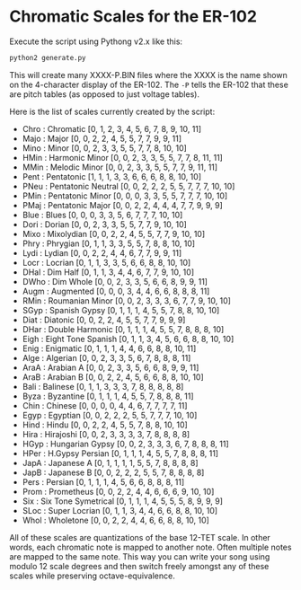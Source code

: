 # Chromatic Scales for the ER-102

Execute the script using Pythong v2.x like this:

```bash
python2 generate.py
```

This will create many XXXX-P.BIN files where the XXXX is the name shown on the 4-character display of the ER-102.  The ```-P``` tells the ER-102 that these are pitch tables (as opposed to just voltage tables).

Here is the list of scales currently created by the script:

* Chro : Chromatic [0, 1, 2, 3, 4, 5, 6, 7, 8, 9, 10, 11]
* Majo : Major [0, 0, 2, 2, 4, 5, 5, 7, 7, 9, 9, 11]
* Mino : Minor [0, 0, 2, 3, 3, 5, 5, 7, 7, 8, 10, 10]
* HMin : Harmonic Minor [0, 0, 2, 3, 3, 5, 5, 7, 7, 8, 11, 11]
* MMin : Melodic Minor [0, 0, 2, 3, 3, 5, 5, 7, 7, 9, 11, 11]
* Pent : Pentatonic [1, 1, 1, 3, 3, 6, 6, 6, 8, 8, 10, 10]
* PNeu : Pentatonic Neutral [0, 0, 2, 2, 2, 5, 5, 7, 7, 7, 10, 10]
* PMin : Pentatonic Minor [0, 0, 0, 3, 3, 5, 5, 7, 7, 7, 10, 10]
* PMaj : Pentatonic Major [0, 0, 2, 2, 4, 4, 4, 7, 7, 9, 9, 9]
* Blue : Blues [0, 0, 0, 3, 3, 5, 6, 7, 7, 7, 10, 10]
* Dori : Dorian [0, 0, 2, 3, 3, 5, 5, 7, 7, 9, 10, 10]
* Mixo : Mixolydian [0, 0, 2, 2, 4, 5, 5, 7, 7, 9, 10, 10]
* Phry : Phrygian [0, 1, 1, 3, 3, 5, 5, 7, 8, 8, 10, 10]
* Lydi : Lydian [0, 0, 2, 2, 4, 4, 6, 7, 7, 9, 9, 11]
* Locr : Locrian [0, 1, 1, 3, 3, 5, 6, 6, 8, 8, 10, 10]
* DHal : Dim Half [0, 1, 1, 3, 4, 4, 6, 7, 7, 9, 10, 10]
* DWho : Dim Whole [0, 0, 2, 3, 3, 5, 6, 6, 8, 9, 9, 11]
* Augm : Augmented [0, 0, 0, 3, 4, 4, 6, 6, 8, 8, 8, 11]
* RMin : Roumanian Minor [0, 0, 2, 3, 3, 3, 6, 7, 7, 9, 10, 10]
* SGyp : Spanish Gypsy [0, 1, 1, 1, 4, 5, 5, 7, 8, 8, 10, 10]
* Diat : Diatonic [0, 0, 2, 2, 4, 5, 5, 7, 7, 9, 9, 9]
* DHar : Double Harmonic [0, 1, 1, 1, 4, 5, 5, 7, 8, 8, 8, 10]
* Eigh : Eight Tone Spanish [0, 1, 1, 3, 4, 5, 6, 6, 8, 8, 10, 10]
* Enig : Enigmatic [0, 1, 1, 1, 4, 4, 6, 6, 8, 8, 10, 11]
* Alge : Algerian [0, 0, 2, 3, 3, 5, 6, 7, 8, 8, 8, 11]
* AraA : Arabian A [0, 0, 2, 3, 3, 5, 6, 6, 8, 9, 9, 11]
* AraB : Arabian B [0, 0, 2, 2, 4, 5, 6, 6, 8, 8, 10, 10]
* Bali : Balinese [0, 1, 1, 3, 3, 3, 7, 8, 8, 8, 8, 8]
* Byza : Byzantine [0, 1, 1, 1, 4, 5, 5, 7, 8, 8, 8, 11]
* Chin : Chinese [0, 0, 0, 0, 4, 4, 6, 7, 7, 7, 7, 11]
* Egyp : Egyptian [0, 0, 2, 2, 2, 5, 5, 7, 7, 7, 10, 10]
* Hind : Hindu [0, 0, 2, 2, 4, 5, 5, 7, 8, 8, 10, 10]
* Hira : Hirajoshi [0, 0, 2, 3, 3, 3, 3, 7, 8, 8, 8, 8]
* HGyp : Hungarian Gypsy [0, 0, 2, 3, 3, 3, 6, 7, 8, 8, 8, 11]
* HPer : H.Gypsy Persian [0, 1, 1, 1, 4, 5, 5, 7, 8, 8, 8, 11]
* JapA : Japanese A [0, 1, 1, 1, 1, 5, 5, 7, 8, 8, 8, 8]
* JapB : Japanese B [0, 0, 2, 2, 2, 5, 5, 7, 8, 8, 8, 8]
* Pers : Persian [0, 1, 1, 1, 4, 5, 6, 6, 8, 8, 8, 11]
* Prom : Prometheus [0, 0, 2, 2, 4, 4, 6, 6, 6, 9, 10, 10]
* Six  : Six Tone Symetrical [0, 1, 1, 1, 4, 5, 5, 5, 8, 9, 9, 9]
* SLoc : Super Locrian [0, 1, 1, 3, 4, 4, 6, 6, 8, 8, 10, 10]
* Whol : Wholetone [0, 0, 2, 2, 4, 4, 6, 6, 8, 8, 10, 10]


All of these scales are quantizations of the base 12-TET scale.  In other words, each chromatic note is mapped to another note.  Often multiple notes are mapped to the same note.  This way you can write your song using modulo 12 scale degrees and then switch freely amongst any of these scales while preserving octave-equivalence.
